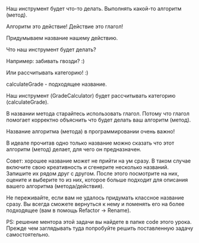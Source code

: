Наш инструмент будет что-то делать.
Выполнять какой-то алгоритм (метод).

Алгоритм это действие! Действие это глагол!

Придумываем название нашему действию. 

Что наш инструмент будет делать?

Например: забивать гвозди? :) 

Или рассчитывать категорию! :)

calculateGrade - подходящее название.

Наш инструмент (GradeCalculator) будет рассчитывать 
категорию (calculateGrade). 

В названии метода старайтесь использовать глагол.
Потому что глагол помогает корректно объяснить что
будет делать ваш алгоритм (метод).

Название алгоритма (метода) в программировании очень важно!

В идеале прочитав одно только название можно сказать 
что этот алгоритм (метод) делает, для чего он предназначен.

Совет: хорошее название может не прийти на ум сразу.
В таком случае включите свою креативность и сгенерите 
несколько названий. Запишите их рядом друг с другом. 
После этого посмотрите на них, оцените и выберите то 
из них, которое больше подходит для описания вашего 
алгоритма (метода/действия). 

Не переживайте, если вам не удалось придумать классное 
название сразу. Вы всегда сможете вернуться к нему и 
поменять его на более подходящее (вам в помощь Refactor -> Rename). 

PS: решение ментора этой задачи вы найдете в папке code 
этого урока. Прежде чем заглядывать туда попробуйте 
решить поставленную задачу самостоятельно.